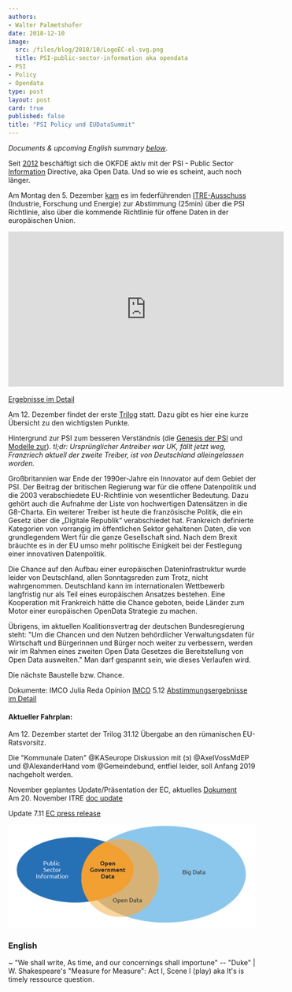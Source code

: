 ```yaml
---
authors: 
- Walter Palmetshofer
date: 2018-12-10
image:
  src: /files/blog/2018/10/LogoEC-el-svg.png
  title: PSI-public-sector-information aka opendata
- PSI
- Policy
- Opendata
type: post
layout: post
card: true
published: false
title: "PSI Policy und EUDataSummit" 
---
```

<i>Documents & upcoming English summary <a href="https://okfn.de/blog/2018/12/PSI-public-sector-information#english">below</a></i>.

Seit [2012](/files/blog/2018/10/PSI-Stellungnahme-2012.pdf) beschäftigt sich die OKFDE aktiv mit der PSI - Public Sector [Information](http://www.kas.de/wf/en/17.78393/) Directive, aka Open Data. Und so wie es scheint, auch noch länger.

Am Montag den 5. Dezember [kam](http://www.europarl.europa.eu/streaming/?event=20181203-1630-COMMITTEE-ITRE) es im federführenden [ITRE-Ausschuss](https://de.wikipedia.org/wiki/Ausschuss_f%C3%BCr_Industrie,_Forschung_und_Energie) (Industrie, Forschung und Energie) zur Abstimmung (25min) über
die PSI Richtlinie, also über die kommende Richtlinie für offene Daten in der europäischen Union.
<iframe width="560" height="315" src="https://www.youtube-nocookie.com/embed/Qb8DwCIn2D8?rel=0" frameborder="0" allow="autoplay; encrypted-media" allowfullscreen></iframe> 

[Ergebnisse im Detail](/files/blog/2018/12/20181203-PSI-voting-SCAN_181203_172755.pdf)

Am 12. Dezember findet der erste [Trilog](https://de.wikipedia.org/wiki/Trilog) statt. Dazu gibt es hier eine kurze Übersicht zu den wichtigsten Punkte. 

Hintergrund zur PSI zum besseren Verständnis (die [Genesis der PSI](https://www.youtube-nocookie.com/embed/qz9BC35gkxU?t=1194&rel=0") und [Modelle zur](https://rufuspollock.com/2008/03/12/models-of-public-sector-information-provision-via-trading-funds-report-published-today/)). 
<i>tl;dr: Ursprünglicher Antreiber war UK, fällt jetzt weg, Franzriech aktuell der zweite Treiber, ist von Deutschland alleingelassen worden.</i>

Großbritannien war Ende der 1990er-Jahre ein Innovator auf dem Gebiet der PSI. Der Beitrag der britischen Regierung 
war für die offene Datenpolitik und die 2003 verabschiedete EU-Richtlinie von wesentlicher Bedeutung. Dazu gehört 
auch die Aufnahme der Liste von hochwertigen Datensätzen in die G8-Charta. Ein weiterer Treiber ist heute die französische 
Politik, die ein Gesetz über die „Digitale Republik“ verabschiedet hat. Frankreich definierte Kategorien von vorrangig
im öffentlichen Sektor gehaltenen Daten, die von grundlegendem Wert für die ganze Gesellschaft sind. Nach dem Brexit bräuchte es in der EU umso mehr politische Einigkeit bei der Festlegung einer innovativen Datenpolitik.

Die Chance auf den Aufbau einer europäischen Dateninfrastruktur wurde leider von Deutschland, 
allen Sonntagsreden zum Trotz, nicht wahrgenommen. Deutschland kann im internationalen Wettbewerb 
langfristig nur als Teil eines europäischen Ansatzes bestehen. Eine  Kooperation mit Frankreich 
hätte die Chance geboten, beide Länder zum Motor einer europäischen OpenData Strategie zu machen.

Übrigens, im aktuellen Koalitionsvertrag der deutschen Bundesregierung steht:
"Um die Chancen und den Nutzen behördlicher Verwaltungsdaten für Wirtschaft und Bürgerinnen und Bürger noch weiter zu verbessern, werden wir im Rahmen eines zweiten Open Data Gesetzes die Bereitstellung von Open Data ausweiten."
Man darf gespannt sein, wie dieses Verlaufen wird.

Die nächste Baustelle bzw. Chance.



<a id="english"></a>
Dokumente:
IMCO Julia Reda Opinion [IMCO](http://www.europarl.europa.eu/sides/getDoc.do?pubRef=-//EP//NONSGML+COMPARL+PE-623.902+02+DOC+PDF+V0//EN&language=EN)
5.12 [Abstimmungsergebnisse im Detail](/files/blog/2018/12/20181203-PSI-voting-SCAN_181203_172755.pdf)

#### Aktueller Fahrplan:
Am 12. Dezember startet der Trilog
31.12 Übergabe an den rümanischen EU-Ratsvorsitz.

Die "Kommunale Daten" @KASeurope Diskussion mit (ɔ) @AxelVossMdEP und @AlexanderHand vom @Gemeindebund, 
entfiel leider, soll Anfang 2019 nachgeholt werden.<br>

November geplantes Update/Präsentation der EC, aktuelles [Dokument](https://eur-lex.europa.eu/legal-content/EN/TXT/PDF/?uri=CONSIL:ST_13418_2018_INIT&from=EN)<br>
Am 20. November ITRE [doc update](/files/blog/2018/10/ITREcompromiseamendmentsconsolidated.pdf)

Update 7.11 [EC press release](https://www.consilium.europa.eu/de/press/press-releases/2018/11/07/eu-to-strengthen-sharing-of-public-sector-data-council-agrees-its-position/) 


![PSI](/files/blog/2018/10/PSI.jpg "PSI")

### English

~ "We shall write, As time, and our concernings shall importune"
-- "Duke" | W. Shakespeare's "Measure for Measure": Act I, Scene I (play)
aka It's is timely ressource question.
